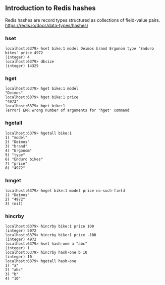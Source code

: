 ## Introduction to Redis hashes

Redis hashes are record types structured as collections of field-value pairs. 
https://redis.io/docs/data-types/hashes/


### hset

```
localhost:6379> hset bike:1 model Deimos brand Ergonom type 'Enduro bikes' price 4972
(integer) 4
localhost:6379> dbsize
(integer) 14329
```

### hget

```
localhost:6379> hget bike:1 model
"Deimos"
localhost:6379> hget bike:1 price
"4972"
localhost:6379> hget bike:1
(error) ERR wrong number of arguments for 'hget' command
```

### hgetall

```
localhost:6379> hgetall bike:1
1) "model"
2) "Deimos"
3) "brand"
4) "Ergonom"
5) "type"
6) "Enduro bikes"
7) "price"
8) "4972"
```

### hmget

```
localhost:6379> hmget bike:1 model price no-such-field
1) "Deimos"
2) "4972"
3) (nil)
```


### hincrby

```
localhost:6379> hincrby bike:1 price 100
(integer) 5072
localhost:6379> hincrby bike:1 price -100
(integer) 4972
localhost:6379> hset hash-one a "abc"
(integer) 1
localhost:6379> hincrby hash-one b 10
(integer) 10
localhost:6379> hgetall hash-one
1) "a"
2) "abc"
3) "b"
4) "10"
```


